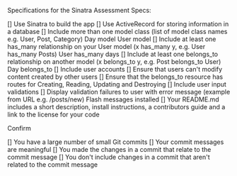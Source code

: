 Specifications for the Sinatra Assessment
Specs:

[] Use Sinatra to build the app
[] Use ActiveRecord for storing information in a database
[] Include more than one model class (list of model class names e.g. User, Post, Category)
  Day model
  User model
[] Include at least one has_many relationship on your User model (x has_many y, e.g. User has_many Posts)
  User has_many days
[] Include at least one belongs_to relationship on another model (x belongs_to y, e.g. Post belongs_to User)
  Day belongs_to
[] Include user accounts
[] Ensure that users can't modify content created by other users
[] Ensure that the belongs_to resource has routes for Creating, Reading, Updating and Destroying
[] Include user input validations
[] Display validation failures to user with error message (example from URL e.g. /posts/new)
  Flash messages installed
[] Your README.md includes a short description, install instructions, a contributors guide and a link to the license for your code

Confirm

[] You have a large number of small Git commits
[] Your commit messages are meaningful
[] You made the changes in a commit that relate to the commit message
[] You don't include changes in a commit that aren't related to the commit message

